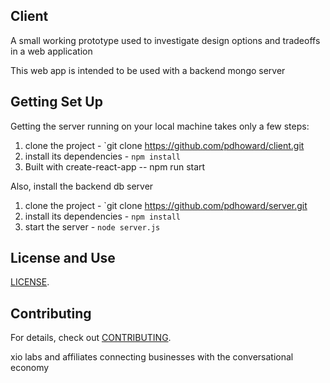 
## Client

A small working prototype used to investigate design options and tradeoffs in a web application

This web app is intended to be used with a backend mongo server
## Getting Set Up

Getting the server running on your local machine takes only a few steps:

1. clone the project - `git clone https://github.com/pdhoward/client.git
2. install its dependencies - `npm install`
3. Built with create-react-app -- npm run start

Also, install the backend db server

1. clone the project - `git clone https://github.com/pdhoward/server.git
2. install its dependencies - `npm install`
3. start the server - `node server.js`


## License and Use
 [LICENSE](LICENSE.txt).

## Contributing

For details, check out [CONTRIBUTING](./.github/CONTRIBUTING.md).

xio labs and affiliates
connecting businesses with the conversational economy
